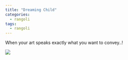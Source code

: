 ```yaml
---
title: "Dreaming Child"
categories:
  - rangoli
tags:
  - rangoli
---
```


When your art speaks exactly what you want to convey..!

<img src="{{site.baseurl}}/assets/art/rangoli/child-dreams.png">
